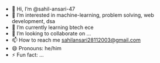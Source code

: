 - 👋 Hi, I’m @sahil-ansari-47
- 👀 I’m interested in machine-learning, problem solving, web development, dsa
- 🌱 I’m currently learning btech ece  
- 💞️ I’m looking to collaborate on ...
- 📫 How to reach me sahilansari28112003@gmail.com
- 😄 Pronouns: he/him
- ⚡ Fun fact: ...

<!---
sahil-ansari-47/sahil-ansari-47 is a ✨ special ✨ repository because its `README.md` (this file) appears on your GitHub profile.
You can click the Preview link to take a look at your changes.
--->
